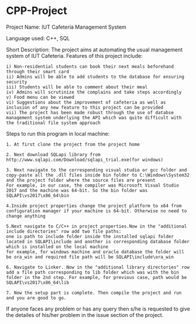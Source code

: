 # CPP-Project
Project Name: IUT Cafeteria Management System

Language used: C++, SQL

Short Description:
The project aims at automating the usual management system of IUT Cafeteria. Features of this project include:

    i) Non-residential students can book their next meals beforehand through their smart card
    ii) Admins will be able to add students to the database for ensuring security
    iii) Students will be able to comment about their meal
    iv) Admins will scrutinize the complains and take steps accordingly
    v) Food menu can be viewed
    vi) Suggestions about the improvement of cafeteria as well as inclusion of any new feature to this project can be provided
    vii) The project has been made robust through the use of databse management system underlying the API which was quite difficult with the traditional file system approach

Steps to run this program in local machine:

    1. At first clone the project from the project home
    
    2. Next download SQLapi library from http://www.sqlapi.com/Download/sqlapi_trial.exe(for windows)
    
    3. Next navigate to the corresponding visual studio or gcc folder and copy-paste all the .dll files inside bin folder to C:\Windows\System32 and the project folder where the source files are present
    For example, in our case, the compiler was Microsoft Visual Studio 2017 and the machine was 64-bit. So the bin folder was SQLAPI\vs2017\x86_64\bin
    
    4.Inside project properties change the project platform to x64 from configuration manager if your machine is 64-bit. Otherwise no need to change anything
    
    5.Next navigate to C/C++ in project properties.Now in the "additional include directories" row add two file paths:
    one is path to include folder inside the installed sqlapi folder located in SQLAPI\include and another is corresponding database folder which is installed on the local machine
    for example, for windows machine and oracle database the folder will be ora_win and required file path will be SQLAPI\include\ora_win
    
    6. Navigate to Linker. Now in the "additional library directories" row add a file path corresponding to lib folder which was with the bin folder in the 2nd step. For example, for previous case, path would be SQLAPI\vs2017\x86_64\lib
    
    7. Now the setup part is complete. Then compile the project and run and you are good to go.
    
 If anyone faces any problem or has any query then s/he is requested to give the detailes of his/her problem in the issue section of the project.
